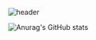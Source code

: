 ![header](https://capsule-render.vercel.app/api?type=waving&color=auto&height=300&section=header&text=반갑습니다!%20&fontSize=90)

![Anurag's GitHub stats](https://github-readme-stats-git-masterrstaa-rickstaa.vercel.app/api?username=rexRUBY&show_icons=true&theme=radical)
